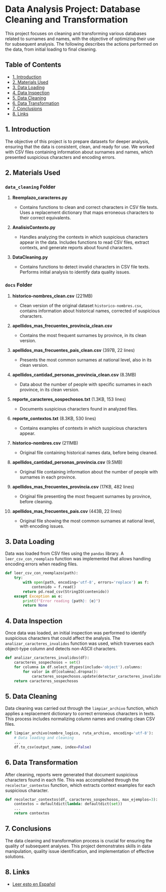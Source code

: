 # Data Analysis Project: Database Cleaning and Transformation

This project focuses on cleaning and transforming various databases related to surnames and names, with the objective of optimizing their use for subsequent analysis. The following describes the actions performed on the data, from initial loading to final cleaning.

## Table of Contents
- [1. Introduction](#1-introduction)
- [2. Materials Used](#2-materials-used)
- [3. Data Loading](#3-data-loading)
- [4. Data Inspection](#4-data-inspection)
- [5. Data Cleaning](#5-data-cleaning)
- [6. Data Transformation](#6-data-transformation)
- [7. Conclusions](#7-conclusions)
- [8. Links](#8-links)

## 1. Introduction
The objective of this project is to prepare datasets for deeper analysis, ensuring that the data is consistent, clean, and ready for use. We worked with CSV files containing information about surnames and names, which presented suspicious characters and encoding errors.

## 2. Materials Used

### `data_cleaning` Folder

1. **Reemplazo_caracteres.py**
   - Contains functions to clean and correct characters in CSV file texts. Uses a replacement dictionary that maps erroneous characters to their correct equivalents.

2. **AnalisisContexto.py**
   - Handles analyzing the contexts in which suspicious characters appear in the data. Includes functions to read CSV files, extract contexts, and generate reports about found characters.

3. **DataCleaning.py**
   - Contains functions to detect invalid characters in CSV file texts. Performs initial analysis to identify data quality issues.

### `docs` Folder

1. **historico-nombres_clean.csv** (221MB)
   - Clean version of the original dataset `historico-nombres.csv`, contains information about historical names, corrected of suspicious characters.

2. **apellidos_mas_frecuentes_provincia_clean.csv** 
   - Contains the most frequent surnames by province, in its clean version.

3. **apellidos_mas_frecuentes_pais_clean.csv** (397B, 22 lines)
   - Presents the most common surnames at national level, also in its clean version.

4. **apellidos_cantidad_personas_provincia_clean.csv** (8.3MB)
   - Data about the number of people with specific surnames in each province, in its clean version.

5. **reporte_caracteres_sospechosos.txt** (1.3KB, 153 lines)
   - Documents suspicious characters found in analyzed files.

6. **reporte_contextos.txt** (8.3KB, 530 lines)
   - Contains examples of contexts in which suspicious characters appear.

7. **historico-nombres.csv** (211MB)
   - Original file containing historical names data, before being cleaned.

8. **apellidos_cantidad_personas_provincia.csv** (9.5MB)
   - Original file containing information about the number of people with surnames in each province.

9. **apellidos_mas_frecuentes_provincia.csv** (17KB, 482 lines)
   - Original file presenting the most frequent surnames by province, before cleaning.

10. **apellidos_mas_frecuentes_pais.csv** (443B, 22 lines)
    - Original file showing the most common surnames at national level, with encoding issues.

## 3. Data Loading
Data was loaded from CSV files using the `pandas` library. A `leer_csv_con_reemplazo` function was implemented that allows handling encoding errors when reading files.

```python
def leer_csv_con_reemplazo(path):
    try:
        with open(path, encoding='utf-8', errors='replace') as f:
            contenido = f.read()
        return pd.read_csv(StringIO(contenido))
    except Exception as e:
        print(f"Error reading {path}: {e}")
        return None
```

## 4. Data Inspection
Once data was loaded, an initial inspection was performed to identify suspicious characters that could affect the analysis. The `analizar_caracteres_invalidos` function was used, which traverses each object-type column and detects non-ASCII characters.

```python
def analizar_caracteres_invalidos(df):
    caracteres_sospechosos = set()
    for columna in df.select_dtypes(include='object').columns:
        for valor in df[columna].dropna():
            caracteres_sospechosos.update(detectar_caracteres_invalidos(valor))
    return caracteres_sospechosos
```

## 5. Data Cleaning
Data cleaning was carried out through the `limpiar_archivo` function, which applies a replacement dictionary to correct erroneous characters in texts. This process includes normalizing column names and creating clean CSV files.

```python
def limpiar_archivo(nombre_logico, ruta_archivo, encoding='utf-8'):
    # Data loading and cleaning
    ...
    df.to_csv(output_name, index=False)
```

## 6. Data Transformation
After cleaning, reports were generated that document suspicious characters found in each file. This was accomplished through the `recolectar_contextos` function, which extracts context examples for each suspicious character.

```python
def recolectar_contextos(df, caracteres_sospechosos, max_ejemplos=3):
    contextos = defaultdict(lambda: defaultdict(set))
    ...
    return contextos
```

## 7. Conclusions
The data cleaning and transformation process is crucial for ensuring the quality of subsequent analyses. This project demonstrates skills in data manipulation, quality issue identification, and implementation of effective solutions.

## 8. Links
- [Leer esto en Español](README.md)